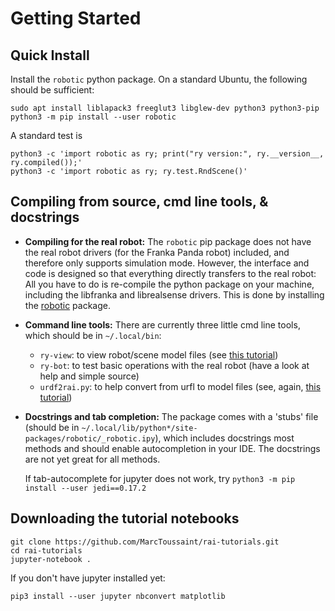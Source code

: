 # Getting Started

## Quick Install

Install the `robotic` python package. On a standard Ubuntu, the
following should be sufficient:

    sudo apt install liblapack3 freeglut3 libglew-dev python3 python3-pip
    python3 -m pip install --user robotic

A standard test is

    python3 -c 'import robotic as ry; print("ry version:", ry.__version__, ry.compiled());'
    python3 -c 'import robotic as ry; ry.test.RndScene()'

## Compiling from source, cmd line tools, & docstrings

* **Compiling for the real robot:** The `robotic` pip package does not
  have the real robot drivers (for the Franka Panda robot) included,
  and therefore only supports simulation mode. However, the interface
  and code is designed so that everything directly transfers to the
  real robot: All you have to do is re-compile the python package on
  your machine, including the libfranka and librealsense drivers. This
  is done by installing the
  [robotic](https://github.com/MarcToussaint/robotic) package.
* **Command line tools:** There are currently three little cmd line tools, which should be in `~/.local/bin`:
  * `ry-view`: to view robot/scene model files (see [this tutorial](tutorials/configurationEditing.html))
  * `ry-bot`: to test basic operations with the real robot (have a look at help and simple source)
  * `urdf2rai.py`: to help convert from urfl to model files (see, again, [this tutorial](tutorials/configurationEditing.html))
* **Docstrings and tab completion:** The package comes with a 'stubs'
  file (should be in
  `~/.local/lib/python*/site-packages/robotic/_robotic.ipy`), which
  includes docstrings most methods and should enable autocompletion in
  your IDE. The docstrings are not yet great for all methods.

  If tab-autocomplete for jupyter does not work, try `python3 -m pip
  install --user jedi==0.17.2`

## Downloading the tutorial notebooks

    git clone https://github.com/MarcToussaint/rai-tutorials.git
	cd rai-tutorials
	jupyter-notebook .

If you don't have jupyter installed yet:

	pip3 install --user jupyter nbconvert matplotlib
